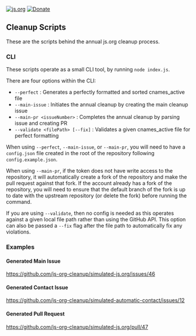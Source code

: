 [![js.org](https://img.shields.io/badge/js.org-+-FFE70B.svg?style=flat-square)](http://js.org)
[![Donate](https://img.shields.io/badge/Donate-for_registrar_fees-1F87FF.svg?style=flat-square&logo=open-collective&logoColor=fff)](https://opencollective.com/js-org)

## Cleanup Scripts

These are the scripts behind the annual js.org cleanup process.

### CLI

These scripts operate as a small CLI tool, by running `node index.js`.

There are four options within the CLI:

- `--perfect`                     : Generates a perfectly formatted and sorted cnames_active file
- `--main-issue`                  : Initiates the annual cleanup by creating the main cleanup issue
- `--main-pr <issueNumber>`       : Completes the annual cleanup by parsing issue and creating PR
- `--validate <filePath> [--fix]` : Validates a given cnames_active file for perfect formatting

When using `--perfect`, `--main-issue`, or `--main-pr`, you will need to have a `config.json` file
created in the root of the repository following `config.example.json`.

When using `--main-pr`, if the token does not have write access to the repository, it will
automatically create a fork of the repository and make the pull request against that fork. If the
account already has a fork of the repository, you will need to ensure that the default branch of the
fork is up to date with the upstream repository (or delete the fork) before running the command.

If you are using `--validate`, then no config is needed as this operates against a given local file
path rather than using the GitHub API. This option can also be passed a `--fix` flag after the file
path to automatically fix any violations.

### Examples

#### Generated Main Issue

https://github.com/js-org-cleanup/simulated-js.org/issues/46

#### Generated Contact Issue

https://github.com/js-org-cleanup/simulated-automatic-contact/issues/12

#### Generated Pull Request

https://github.com/js-org-cleanup/simulated-js.org/pull/47
